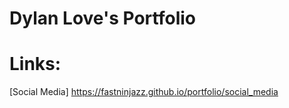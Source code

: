 # Dylan Love's Portfolio <br>

# Links:
[Social Media] https://fastninjazz.github.io/portfolio/social_media

